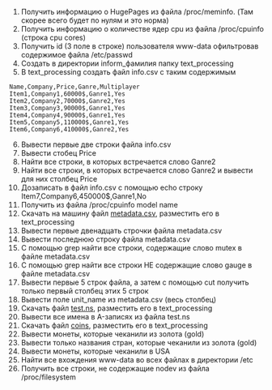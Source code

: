 1) Получить информацию о HugePages из файла /proc/meminfo. (Там скорее всего будет по нулям и это норма)
2) Получить информацию о количестве ядер cpu из файла /proc/cpuinfo (строка cpu cores)
3) Получить id (3 поле в строке) пользователя www-data офильтровав содержимое файла /etc/passwd
4) Создать в директории inform_фамилия папку text_processing
5) В text_processing создать файл info.csv с таким содержимым
```
Name,Company,Price,Ganre,Multiplayer
Item1,Company1,60000$,Ganre1,Yes
Item2,Company2,70000$,Ganre2,Yes
Item3,Company3,90000$,Ganre1,Yes
Item4,Company4,90000$,Ganre1,Yes
Item5,Company5,110000$,Ganre1,Yes
Item6,Company6,410000$,Ganre2,Yes
```
6) Вывести первые две строки файла info.csv
7) Вывести стобец Price
8) Найти все строки, в которых встречается слово Ganre2
9) Найти все строки, в которых встречается слово Ganre2 и вывести для них столбец Price
10) Дозаписать в файл info.csv с помощью echo строку Item7,Company6,450000\$,Ganre1,No
11) Получить из файла /proc/cpuinfo model name
12) Скачать на машину файл [metadata.csv](https://raw.githubusercontent.com/AnastasiyaGapochkina01/V0vchek/main/files/metadata.csv), разместить его в text_processing
13) Вывести первые двенадцать строчки файла metadata.csv
14) Вывести последнюю строку файла metadata.csv
15) С помощью grep найти все строки, содержащие слово mutex в файле metadata.csv
16) С помощью grep найти все строки НЕ содержащие слово gauge в файле metadata.csv
17) Вывести первые 5 строк файла, а затем с помощью cut получить только первый столбец этих 5 строк
18) Вывести поле unit_name из metadata.csv (весь столбец)
19) Скачать файл [test.ns](https://raw.githubusercontent.com/AnastasiyaGapochkina01/V0vchek/main/files/test.ns), разместить его в text_processing
20) Вывести все имена в A-записях из файла test.ns
21) Скачать файл [coins](https://raw.githubusercontent.com/AnastasiyaGapochkina01/V0vchek/main/files/coins), разместить его в text_processing
22) Вывести монеты, которые чеканили из золота (gold)
23) Вывести только названия стран, которые чеканили из золота (gold)
24) Вывести монеты, которые чеканили в USA
25) Найти все вхождения www-data во всех файлах в директории /etc
26) Получить все строки, не содержащие nodev из файла /proc/filesystem
